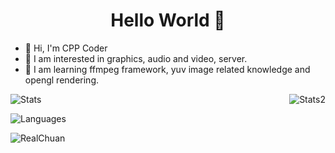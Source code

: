 <h1 align="center">Hello World 👋</h1>

- 👋 Hi, I'm CPP Coder
- 👀 I am interested in graphics, audio and video, server.
- 🌱 I am learning ffmpeg framework, yuv image related knowledge and opengl rendering.

<p> <img align="right" alt="Stats2" src="https://github-readme-streak-stats.herokuapp.com/?user=RealChuan&theme=dracula" /> </p>
<p> <img alt="Stats" src="https://github-readme-stats.vercel.app/api?username=RealChuan&count_private=true&show_icons=true&show_icons=true&theme=dracula" /> </p>
<p> <img alt="Languages" src="https://github-readme-stats.vercel.app/api/top-langs/?username=RealChuan&layout=compact&langs_count=10&show_icons=true&theme=dracula" /> </p>
<p> <img src="https://komarev.com/ghpvc/?username=RealChuan&label=Profile%20views&color=0e75b6&style=flat" alt="RealChuan" /> </p>

<!---
RealChuan/RealChuan is a ✨ special ✨ repository because its `README.md` (this file) appears on your GitHub profile.
You can click the Preview link to take a look at your changes.
--->
